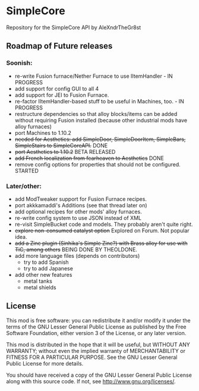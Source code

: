SimpleCore
==========

Repository for the SimpleCore API by AleXndrTheGr8st


Roadmap of Future releases
--------------------------

### Soonish:

- re-write Fusion furnace/Nether Furnace to use IItemHandler - IN PROGRESS
- add support for config GUI to all 4
- add support for JEI to Fusion Furnace.
- re-factor IItemHandler-based stuff to be useful in Machines, too. - IN PROGRESS
- restructure dependencies so that alloy blocks/items can be added without
requiring Fusion installed (because other industrial mods have alloy furnaces)
- port Machines to 1.10.2
- ~~needed for Aesthetics: add SimpleDoor, SimpleDoorItem, SimpleBars, SimpleStairs to SimpleCoreAPI.~~ DONE
- ~~port Aesthetics to 1.10.2~~ BETA RELEASED
- ~~add French localization from fearheaven to Aesthetics~~ DONE
- remove config options for properties that should not be configured. STARTED 

### Later/other:

- add ModTweaker support for Fusion Furnace recipes.
- port akkkamaddi's Additions (see that thread later on)
- add optional recipes for other mods' alloy furnaces.
- re-write config system to use JSON instead of XML
- re-visit SimpleBucket code and models. They probably aren't quite right.
- ~~explore non-consumed catalyst option~~ Explored on Forum. Not popular idea.
- ~~add a Zinc plugin (Sinhika's Simple Zinc?) with Brass alloy for use with
TiC, among others~~ BEING DONE BY THEOLDONE.
- add more language files (depends on contributors)
  + try to add Spanish
  + try to add Japanese
- add other new features
  + metal tanks
  + metal shields

License
-------

This mod is free software: you can redistribute it and/or modify it under the
terms of the GNU Lesser General Public License as published by the Free
Software Foundation, either version 3 of the License, or any later version.

This mod is distributed in the hope that it will be useful, but WITHOUT ANY
WARRANTY; without even the implied warranty of MERCHANTABILITY or FITNESS FOR A
PARTICULAR PURPOSE.  See the GNU Lesser General Public License for more
details.

You should have received a copy of the GNU Lesser General Public License along
with this source code.  If not, see <http://www.gnu.org/licenses/>.
